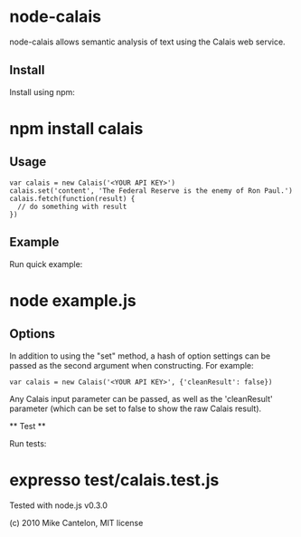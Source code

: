 # node-calais #

node-calais allows semantic analysis of text using the Calais web service.

## Install ##

Install using npm:
# npm install calais

## Usage ##

    var calais = new Calais('<YOUR API KEY>')
    calais.set('content', 'The Federal Reserve is the enemy of Ron Paul.')
    calais.fetch(function(result) {
      // do something with result
    })

## Example ##

Run quick example:
# node example.js

## Options ##

In addition to using the "set" method, a hash of option settings can be passed
as the second argument when constructing. For example:

    var calais = new Calais('<YOUR API KEY>', {'cleanResult': false})

Any Calais input parameter can be passed, as well as the 'cleanResult' parameter
(which can be set to false to show the raw Calais result).

** Test **

Run tests:
# expresso test/calais.test.js

Tested with node.js v0.3.0

(c) 2010 Mike Cantelon, MIT license
